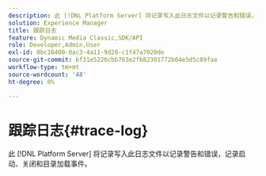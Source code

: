 ```yaml
---
description: 此 [!DNL Platform Server] 将记录写入此日志文件以记录警告和错误，记录启动、关闭和目录加载事件。
solution: Experience Manager
title: 跟踪日志
feature: Dynamic Media Classic,SDK/API
role: Developer,Admin,User
exl-id: 0bc16400-0ac3-4a11-9d28-c1f47a7020de
source-git-commit: bf31e5226cbb763e2fb82391772b64e5d5c89fae
workflow-type: tm+mt
source-wordcount: '48'
ht-degree: 0%

---
```


# 跟踪日志{#trace-log}

此 [!DNL Platform Server] 将记录写入此日志文件以记录警告和错误，记录启动、关闭和目录加载事件。
